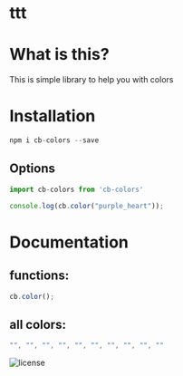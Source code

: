 # ttt

# What is this?

This is simple library to help you with colors

# Installation

```php
npm i cb-colors --save
```

## Options
```javascript
import cb-colors from 'cb-colors'

console.log(cb.color("purple_heart"));
```

# Documentation
## functions:
```javascript
cb.color();
```
## all colors:
```javascript
"", "", "", "", "", "", "", "", "", ""
```
![license](https://img.shields.io/badge/license%3A-ISC-%2319ff6)
